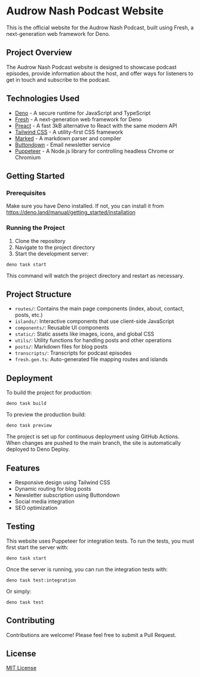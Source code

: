 # Audrow Nash Podcast Website

This is the official website for the Audrow Nash Podcast, built using Fresh, a
next-generation web framework for Deno.

## Project Overview

The Audrow Nash Podcast website is designed to showcase podcast episodes,
provide information about the host, and offer ways for listeners to get in touch
and subscribe to the podcast.

## Technologies Used

- [Deno](https://deno.land/) - A secure runtime for JavaScript and TypeScript
- [Fresh](https://fresh.deno.dev/) - A next-generation web framework for Deno
- [Preact](https://preactjs.com/) - A fast 3kB alternative to React with the
  same modern API
- [Tailwind CSS](https://tailwindcss.com/) - A utility-first CSS framework
- [Marked](https://marked.js.org/) - A markdown parser and compiler
- [Buttondown](https://buttondown.email/) - Email newsletter service
- [Puppeteer](https://pptr.dev/) - A Node.js library for controlling headless
  Chrome or Chromium

## Getting Started

### Prerequisites

Make sure you have Deno installed. If not, you can install it from
https://deno.land/manual/getting_started/installation

### Running the Project

1. Clone the repository
2. Navigate to the project directory
3. Start the development server:

```
deno task start
```

This command will watch the project directory and restart as necessary.

## Project Structure

- `routes/`: Contains the main page components (index, about, contact, posts,
  etc.)
- `islands/`: Interactive components that use client-side JavaScript
- `components/`: Reusable UI components
- `static/`: Static assets like images, icons, and global CSS
- `utils/`: Utility functions for handling posts and other operations
- `posts/`: Markdown files for blog posts
- `transcripts/`: Transcripts for podcast episodes
- `fresh.gen.ts`: Auto-generated file mapping routes and islands

## Deployment

To build the project for production:

```
deno task build
```

To preview the production build:

```
deno task preview
```

The project is set up for continuous deployment using GitHub Actions. When
changes are pushed to the main branch, the site is automatically deployed to
Deno Deploy.

## Features

- Responsive design using Tailwind CSS
- Dynamic routing for blog posts
- Newsletter subscription using Buttondown
- Social media integration
- SEO optimization

## Testing

This website uses Puppeteer for integration tests. To run the tests, you must
first start the server with:

```
deno task start
```

Once the server is running, you can run the integration tests with:

```
deno task test:integration
```

Or simply:

```
deno task test
```

## Contributing

Contributions are welcome! Please feel free to submit a Pull Request.

## License

[MIT License](LICENSE)
